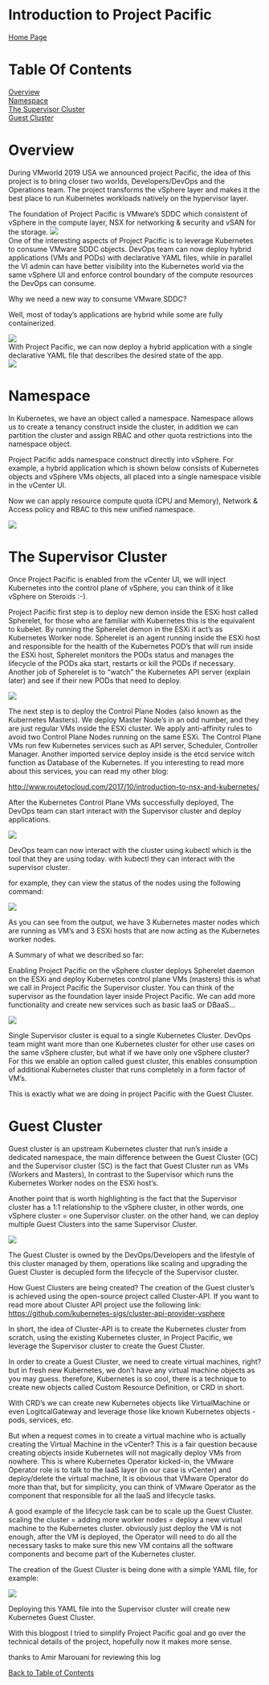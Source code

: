 

# Introduction to Project Pacific
[Home Page](https://github.com/roie9876/Pacific)



# Table Of Contents  


[Overview](#Overview)  
[Namespace](#Namespace)  
[The Supervisor Cluster](#TheSupervisurCluster)  
[Guest Cluster](#GuestClustrer)  
 


# Overview

During VMworld 2019 USA we announced project Pacific, the idea of this project is to bring closer two worlds, Developers/DevOps and the Operations team. The project transforms the vSphere layer and makes it the best place to run Kubernetes workloads natively on the hypervisor layer. 

The foundation of Project Pacific is VMware’s SDDC which consistent of vSphere in the compute layer, NSX for networking & security and vSAN for the storage.
![](2019-12-14-19-57-05.png)  
One of the interesting aspects of Project Pacific is to leverage Kubernetes to consume VMware SDDC objects. DevOps team can now deploy hybrid applications (VMs and PODs) with declarative YAML files, while in parallel the VI admin can have better visibility into the Kubernetes world via the same vSphere UI and enforce control boundary of the compute resources the DevOps can consume.

Why we need a new way to consume VMware SDDC? 

Well, most of today’s applications are hybrid while some are fully containerized.  

![](2019-12-14-20-09-39.png)  
With Project Pacific, we can now deploy a hybrid application with a single declarative YAML file that describes the desired state of the app.  
![](2019-12-14-20-10-00.png)  

#  Namespace
In Kubernetes, we have an object called a namespace.
Namespace allows us to create a tenancy construct inside the cluster, in addition we can partition the cluster and assign RBAC and other quota restrictions into the namespace object.

Project Pacific adds namespace construct directly into vSphere.
For example, a hybrid application which is shown below consists of Kubernetes objects and vSphere VMs objects, all placed into a single namespace visible in the vCenter UI.

Now we can apply resource compute quota (CPU and Memory), Network & Access policy and RBAC to this new unified namespace.    

![](2019-12-14-20-14-46.png)


# The Supervisor Cluster
Once Project Pacific is enabled from the vCenter UI, we will inject Kubernetes into the control plane of vSphere, you can think of it like vSphere on Steroids :-).   

Project Pacific first step is to deploy new demon inside the ESXi host called Spherelet, for those who are familiar with Kubernetes this is the equivalent to kubelet.  By running the Spherelet demon in the ESXi it act’s as Kubernetes Worker node.  Spherelet is an agent running inside the ESXi host and responsible for the health of the Kubernetes POD’s that will run inside the ESXi host, Spherelet monitors the PODs status and manages the lifecycle of the PODs aka start, restarts or kill the PODs if necessary. Another job of Spherelet is to “watch” the Kubernetes API server (explain later) and see if their new PODs that need to deploy.

![](2019-12-14-20-15-51.png)  

The next step is to deploy the Control Plane Nodes (also known as the Kubernetes Masters). We deploy Master Node’s in an odd number, and they are just regular VMs inside the ESXi cluster. We apply anti-affinity rules to avoid two Control Plane Nodes running on the same ESXi. The Control Plane VMs run few Kubernetes services such as API server, Scheduler, Controller Manager. Another imported service deploy inside is the etcd service witch function as Database of the Kubernetes. If you interesting to read more about this services, you can read my other blog:

http://www.routetocloud.com/2017/10/introduction-to-nsx-and-kubernetes/

After the Kubernetes Control Plane VMs successfully deployed,
The DevOps team can start interact with the Supervisor cluster and deploy applications.  

![](2019-12-14-20-16-40.png)

DevOps team can now interact with the cluster using kubectl which is the tool that they are using today. with kubectl they can interact with the supervisor cluster. 

for example, they can view the status of the nodes using the following command: 

![](2019-12-14-20-17-07.png)

As you can see from the output, we have 3 Kubernetes master nodes which are running as VM’s and 3 ESXi hosts that are now acting as the Kubernetes worker nodes.

A Summary of what we described so far:

Enabling Project Pacific on the vSphere cluster deploys Spherelet daemon on the ESXi and deploy Kubernetes control plane VMs (masters) this is what we call in Project Pacific the Supervisor cluster.
You can think of the supervisor as the foundation layer inside Project Pacific. We can add more functionality and create new services such as basic IaaS or DBaaS… 

![](2019-12-14-20-17-39.png)

Single Supervisor cluster is equal to a single Kubernetes Cluster.
DevOps team might want more than one Kubernetes cluster for other use cases on the same vSphere cluster, but what if we have only one vSphere cluster? 
For this we enable an option called guest cluster, this enables consumption of additional Kubernetes cluster that runs completely in a form factor of VM’s. 

This is exactly what we are doing in project Pacific with the Guest Cluster.


# Guest Cluster
Guest cluster is an upstream Kubernetes cluster that run’s inside a dedicated namespace, the main difference between the Guest Cluster (GC) and the Supervisor cluster (SC) is the fact that Guest Cluster run as VMs (Workers and Masters), In contrast to the Supervisor which runs the Kubernetes Worker nodes on the ESXi host’s.

Another point that is worth highlighting is the fact that the Supervisor cluster has a 1:1 relationship to the vSphere cluster, in other words, one vSphere cluster = one Supervisor cluster. on the other hand, we can deploy multiple Guest Clusters into the same Supervisor Cluster.

![](2019-12-14-20-18-13.png)

The Guest Cluster is owned by the DevOps/Developers and the lifestyle of this cluster managed by them, operations like scaling and upgrading the Guest Cluster is decupled form the lifecycle of the Supervisor cluster.

How Guest Clusters are being created?
The creation of the Guest cluster’s is achieved using the open-source project called Cluster-API. If you want to read more about Cluster API project use the following link:
https://github.com/kubernetes-sigs/cluster-api-provider-vsphere

In short, the idea of Cluster-API is to create the Kubernetes cluster from scratch, using the existing Kubernetes cluster, in Project Pacific, we leverage the Supervisor cluster to create the Guest Cluster. 

In order to create a Guest Cluster, we need to create virtual machines, right? 
but in fresh new Kubernetes, we don’t have any virtual machine objects as you may guess. therefore, Kubernetes is so cool, there is a technique to create new objects called Custom Resource Definition, or CRD in short. 

With CRD’s we can create new Kubernetes objects like VirtualMachine or even LogitcalGateway and leverage those like known Kubernetes objects - pods, services, etc.

But when a request comes in to create a virtual machine who is actually creating the Virtual Machine in the vCenter? 
This is a fair question because creating objects inside Kubernetes will not magically deploy VMs from nowhere.
This is where Kubernetes Operator kicked-in, the VMware Operator role is to talk to the IaaS layer (in our case is vCenter) and deploy/delete the virtual machine, It is obvious that VMware Operator do more than that, but for simplicity, you can think of VMware Operator as the component that responsible for all the IaaS and lifecycle tasks.

A good example of the lifecycle task can be to scale up the Guest Cluster. scaling the cluster = adding more worker nodes = deploy a new virtual machine to the Kubernetes cluster. obviously just deploy the VM is not enough, after the VM is deployed, the Operator will need to do all the necessary tasks to make sure this new VM contains all the software components and become part of the Kubernetes cluster.

The creation of the Guest Cluster is being done with a simple YAML file, for example:  

![](2019-12-14-20-18-59.png)

Deploying this YAML file into the Supervisor cluster will create new Kubernetes Guest Cluster.


With this blogpost I tried to simplify Project Pacific goal and go over the technical details of the project, hopefully now it makes more sense.

thanks to Amir Marouani for reviewing this log

[Back to Table of Contents](#Table-Of-Contents)